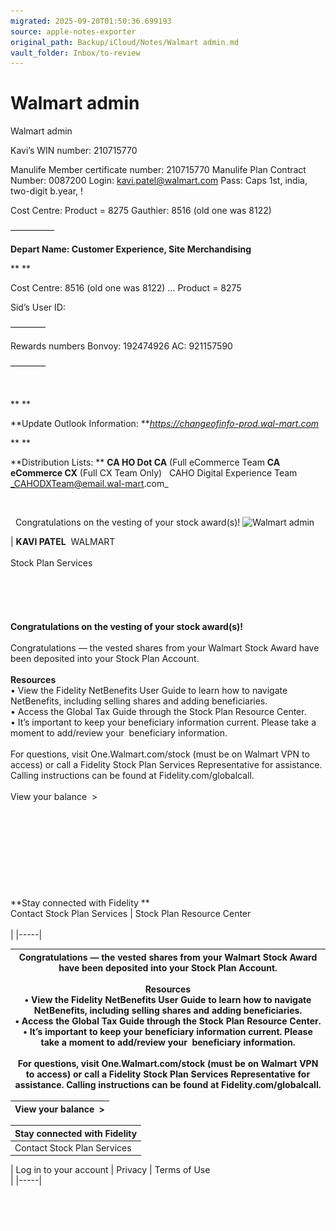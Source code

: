 ```yaml
---
migrated: 2025-09-20T01:50:36.699193
source: apple-notes-exporter
original_path: Backup/iCloud/Notes/Walmart admin.md
vault_folder: Inbox/to-review
---
```

# Walmart admin

Walmart admin

Kavi’s WIN number: 210715770

Manulife Member certificate number: 210715770
Manulife Plan Contract Number: 0087200
Login: kavi.patel@walmart.com
Pass: Caps 1st, india, two-digit b.year, !

Cost Centre: Product = 8275
Gauthier: 8516 (old one was 8122) 

—————

**Depart Name: Customer Experience, Site Merchandising**

** **

Cost Centre: 8516 (old one was 8122) … Product = 8275

Sid’s User ID: 

————

Rewards numbers
Bonvoy: 192474926
AC: 921157590

————

 

** **

**Update Outlook Information: **_https://changeofinfo-prod.wal-mart.com_

** **

**Distribution Lists: **
**CA HO Dot CA** (Full eCommerce Team
**CA eCommerce CX** (Full CX Team Only)
 
CAHO Digital Experience Team 
_CAHODXTeam@email.wal-mart.com_

 

 
Congratulations on the vesting of your stock award(s)!
![Walmart admin](images/Walmart%20admin.gif)

|  **KAVI PATEL**  WALMART <br/> <br/>Stock Plan Services <br/><br/> <br/><br/><br/> <br/>**Congratulations on the vesting of your stock award(s)!**<br/> <br/>Congratulations — the vested shares from your Walmart Stock Award have been deposited into your Stock Plan Account.<br/> <br/>**Resources**<br/>	•	View the Fidelity NetBenefits User Guide to learn how to navigate NetBenefits, including selling shares and adding beneficiaries.<br/>	•	Access the Global Tax Guide through the Stock Plan Resource Center.<br/>	•	It’s important to keep your beneficiary information current. Please take a moment to add/review your  beneficiary information.<br/> <br/>For questions, visit One.Walmart.⁠com/stock (must be on Walmart VPN to access) or call a Fidelity Stock Plan Services Representative for assistance. Calling instructions can be found at Fidelity.⁠com/globalcall.<br/> <br/>View your balance  > <br/><br/><br/><br/><br/><br/><br/> <br/><br/> <br/>**Stay connected with Fidelity **<br/>Contact Stock Plan Services | Stock Plan Resource Center <br/> <br/> |
|-----|

|  Congratulations — the vested shares from your Walmart Stock Award have been deposited into your Stock Plan Account.<br/> <br/>**Resources**<br/>	•	View the Fidelity NetBenefits User Guide to learn how to navigate NetBenefits, including selling shares and adding beneficiaries.<br/>	•	Access the Global Tax Guide through the Stock Plan Resource Center.<br/>	•	It’s important to keep your beneficiary information current. Please take a moment to add/review your  beneficiary information.<br/> <br/>For questions, visit One.Walmart.⁠com/stock (must be on Walmart VPN to access) or call a Fidelity Stock Plan Services Representative for assistance. Calling instructions can be found at Fidelity.⁠com/globalcall.<br/> |
|-----|

|  View your balance  ><br/> |
|-----|

|  **Stay connected with Fidelity**<br/> |
|-----|
|  Contact Stock Plan Services | Stock Plan Resource Center<br/> |

|  Log in to your account | Privacy | Terms of Use<br/> |
|-----|

 



![Walmart-admin-1-open.aspx.gif](attachments/Walmart-admin-1-open.aspx.gif)